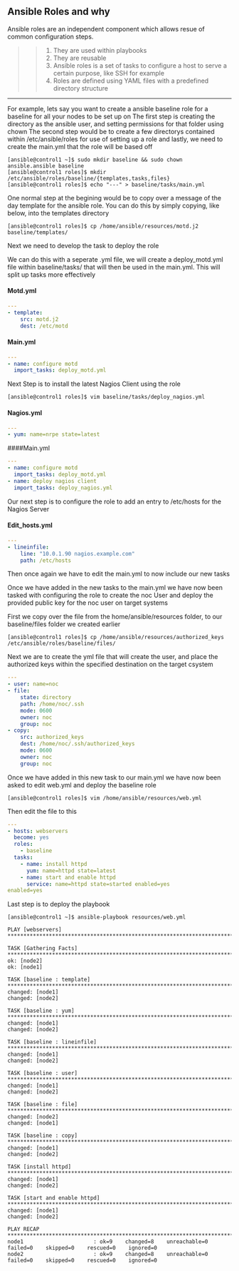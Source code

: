 ## Ansible Roles and why

Ansible roles are an independent component which allows resue of common configuration steps.

> > 1. They are used within playbooks
> > 2. They are reusable
> > 3. Ansible roles is a set of tasks to configure a host to serve a certain purpose, like SSH for example
> > 4. Roles are defined using YAML files with a predefined directory structure

---

For example, lets say you want to create a ansible baseline role for a baseline for all your nodes to be set up on
The first step is creating the directory as the ansible user, and setting permissions for that folder using chown
The second step would be to create a few directorys contained within /etc/ansible/roles for use of setting up a role
and lastly, we need to create the main.yml that the role will be based off

```console
[ansible@control1 ~]$ sudo mkdir baseline && sudo chown ansible.ansible baseline
[ansible@control1 roles]$ mkdir /etc/ansible/roles/baseline/{templates,tasks,files}
[ansible@control1 roles]$ echo "---" > baseline/tasks/main.yml
```

One normal step at the begining would be to copy over a message of the day template for the ansible role. You can do this by
simply copying, like below, into the templates directory

```console
[ansible@control1 roles]$ cp /home/ansible/resources/motd.j2 baseline/templates/
```

Next we need to develop the task to deploy the role

We can do this with a seperate .yml file, we will create a deploy_motd.yml file within baseline/tasks/ that will then be used in the main.yml. This will split up tasks more effectively

#### Motd.yml

```yml
---
- template:
    src: motd.j2
    dest: /etc/motd
```

#### Main.yml

```yml
---
- name: configure motd
  import_tasks: deploy_motd.yml
```

Next Step is to install the latest Nagios Client using the role

```console
[ansible@control1 roles]$ vim baseline/tasks/deploy_nagios.yml
```

#### Nagios.yml

```yml
---
- yum: name=nrpe state=latest
```

####Main.yml

```yml
---
- name: configure motd
  import_tasks: deploy_motd.yml
- name: deploy nagios client
  import_tasks: deploy_nagios.yml
```

Our next step is to configure the role to add an entry to /etc/hosts for the Nagios
Server

#### Edit_hosts.yml

```yml
---
- lineinfile:
    line: "10.0.1.90 nagios.example.com"
    path: /etc/hosts
```

Then once again we have to edit the main.yml to now include our new tasks

Once we have added in the new tasks to the main.yml we have now been tasked with
configuring the role to create the noc User and deploy the provided public
key for the noc user on target systems

First we copy over the file from the home/ansible/resources folder, to our baseline/files folder we created earlier

```console
[ansible@control1 roles]$ cp /home/ansible/resources/authorized_keys /etc/ansible/roles/baseline/files/
```

Next we are to create the yml file that will create the user, and place the authorized keys within the specified destination on the target csystem

```yml
---
- user: name=noc
- file:
    state: directory
    path: /home/noc/.ssh
    mode: 0600
    owner: noc
    group: noc
- copy:
    src: authorized_keys
    dest: /home/noc/.ssh/authorized_keys
    mode: 0600
    owner: noc
    group: noc
```

Once we have added in this new task to our main.yml we have now been asked to edit web.yml and deploy the baseline role

```console
[ansible@control1 roles]$ vim /home/ansible/resources/web.yml
```

Then edit the file to this

```yml
---
- hosts: webservers
  become: yes
  roles:
    - baseline
  tasks:
    - name: install httpd
      yum: name=httpd state=latest
    - name: start and enable httpd
      service: name=httpd state=started enabled=yes
enabled=yes
```

Last step is to deploy the playbook

```console
[ansible@control1 ~]$ ansible-playbook resources/web.yml

PLAY [webservers] *******************************************************************************************************************************************************************************************************************************

TASK [Gathering Facts] **************************************************************************************************************************************************************************************************************************
ok: [node2]
ok: [node1]

TASK [baseline : template] **********************************************************************************************************************************************************************************************************************
changed: [node1]
changed: [node2]

TASK [baseline : yum] ***************************************************************************************************************************************************************************************************************************
changed: [node1]
changed: [node2]

TASK [baseline : lineinfile] ********************************************************************************************************************************************************************************************************************
changed: [node1]
changed: [node2]

TASK [baseline : user] **************************************************************************************************************************************************************************************************************************
changed: [node1]
changed: [node2]

TASK [baseline : file] **************************************************************************************************************************************************************************************************************************
changed: [node2]
changed: [node1]

TASK [baseline : copy] **************************************************************************************************************************************************************************************************************************
changed: [node1]
changed: [node2]

TASK [install httpd] ****************************************************************************************************************************************************************************************************************************
changed: [node1]
changed: [node2]

TASK [start and enable httpd] *******************************************************************************************************************************************************************************************************************
changed: [node1]
changed: [node2]

PLAY RECAP **************************************************************************************************************************************************************************************************************************************
node1                      : ok=9    changed=8    unreachable=0    failed=0    skipped=0    rescued=0    ignored=0
node2                      : ok=9    changed=8    unreachable=0    failed=0    skipped=0    rescued=0    ignored=0
```

